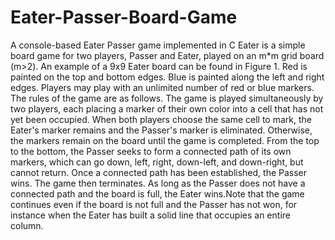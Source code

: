 # Eater-Passer-Board-Game
A console-based Eater Passer game implemented in C
Eater is a simple board game for two players, Passer and Eater, played on an m*m grid
board (m>2). An example of a 9x9 Eater board can be found in Figure 1. Red is painted
on the top and bottom edges. Blue is painted along the left and right edges. Players may
play with an unlimited number of red or blue markers.
The rules of the game are as follows. The game is played simultaneously by two players,
each placing a marker of their own color into a cell that has not yet been occupied.
When both players choose the same cell to mark, the Eater's marker remains and the
Passer's marker is eliminated. Otherwise, the markers remain on the board until the
game is completed. From the top to the bottom, the Passer seeks to form a connected
path of its own markers, which can go down, left, right, down-left, and down-right, but
cannot return. Once a connected path has been established, the Passer wins. The game
then terminates. As long as the Passer does not have a connected path and the board is
full, the Eater wins.Note that the game continues even if the board is not full and the Passer has not won,
for instance when the Eater has built a solid line that occupies an entire column.
